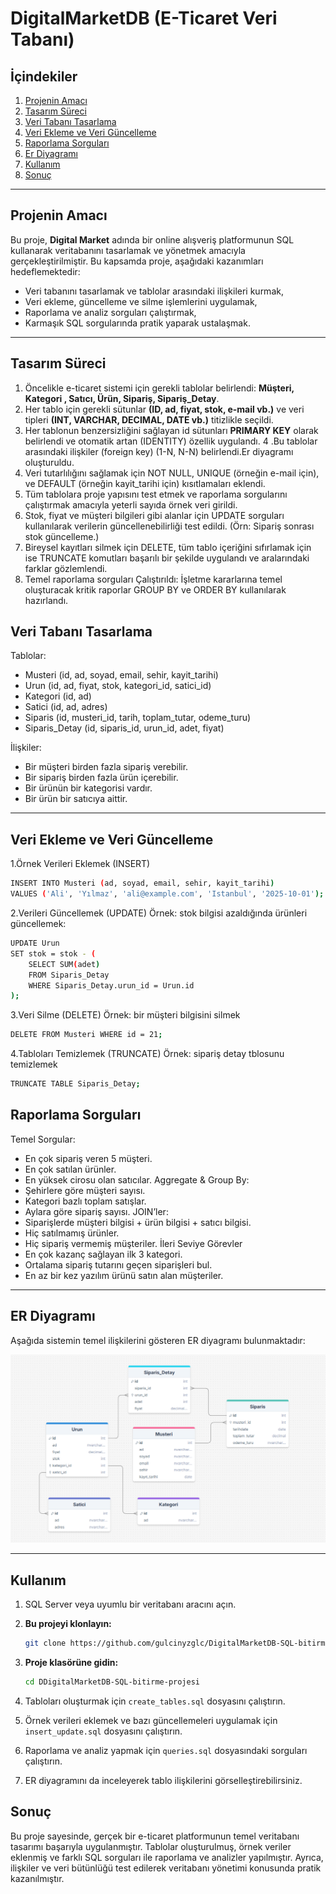# DigitalMarketDB  (E-Ticaret Veri Tabanı)

## İçindekiler  
1. [Projenin Amacı](#projenin-amacı)
2. [Tasarım Süreci](#tasarım-süreci)  
3. [Veri Tabanı Tasarlama](#veri-tabanı-tasarlama)  
4. [Veri Ekleme ve Veri Güncelleme](#veri-ekleme-ve-veri-güncelleme)  
5. [Raporlama Sorguları](#raporlama-sorguları)  
6. [Er Diyagramı](#er-diyagramı)  
7. [Kullanım](#kullanım)
8. [Sonuç](#sonuç)

---

## Projenin Amacı   
Bu proje, **Digital Market** adında bir online alışveriş platformunun SQL kullanarak veritabanını tasarlamak ve yönetmek amacıyla gerçekleştirilmiştir.
Bu kapsamda proje, aşağıdaki kazanımları hedeflemektedir:  
- Veri tabanını tasarlamak ve tablolar arasındaki ilişkileri kurmak,  
- Veri ekleme, güncelleme ve silme işlemlerini uygulamak,  
- Raporlama ve analiz sorguları çalıştırmak,  
- Karmaşık SQL sorgularında pratik yaparak ustalaşmak.


---
## Tasarım Süreci  
1. Öncelikle e-ticaret sistemi için gerekli tablolar belirlendi: **Müşteri, Kategori , Satıcı, Ürün, Sipariş, Sipariş_Detay**.
2. Her tablo için gerekli sütunlar **(ID, ad, fiyat, stok, e-mail vb.)** ve veri tipleri **(INT, VARCHAR, DECIMAL, DATE vb.)** titizlikle seçildi.
3. Her tablonun benzersizliğini sağlayan id sütunları **PRIMARY KEY** olarak belirlendi ve otomatik artan (IDENTITY) özellik uygulandı.
4 .Bu tablolar arasındaki ilişkiler (foreign key) (1-N, N-N) belirlendi.Er diyagramı oluşturuldu.
5. Veri tutarlılığını sağlamak için NOT NULL, UNIQUE (örneğin e-mail için), ve DEFAULT (örneğin kayit_tarihi için) kısıtlamaları eklendi.
6. Tüm tablolara proje yapısını test etmek ve raporlama sorgularını çalıştırmak amacıyla yeterli sayıda örnek veri girildi. 
7. Stok, fiyat ve müşteri bilgileri gibi alanlar için UPDATE sorguları kullanılarak verilerin güncellenebilirliği test edildi. (Örn: Sipariş sonrası stok güncelleme.)
8. Bireysel kayıtları silmek için DELETE, tüm tablo içeriğini sıfırlamak için ise TRUNCATE komutları başarılı bir şekilde uygulandı ve aralarındaki farklar gözlemlendi.
9. Temel raporlama sorguları Çalıştırıldı: İşletme kararlarına temel oluşturacak kritik raporlar GROUP BY ve ORDER BY kullanılarak hazırlandı. 

## Veri Tabanı Tasarlama

Tablolar:
- Musteri (id, ad, soyad, email, sehir, kayit_tarihi)
- Urun (id, ad, fiyat, stok, kategori_id, satici_id)
- Kategori (id, ad)
- Satici (id, ad, adres)
- Siparis (id, musteri_id, tarih, toplam_tutar, odeme_turu)
- Siparis_Detay (id, siparis_id, urun_id, adet, fiyat)

İlişkiler:
- Bir müşteri birden fazla sipariş verebilir.
- Bir sipariş birden fazla ürün içerebilir.
- Bir ürünün bir kategorisi vardır.
- Bir ürün bir satıcıya aittir.


---

## Veri Ekleme ve Veri Güncelleme

1.Örnek Verileri Eklemek (INSERT)

```bash
INSERT INTO Musteri (ad, soyad, email, sehir, kayit_tarihi)
VALUES ('Ali', 'Yılmaz', 'ali@example.com', 'Istanbul', '2025-10-01');
```

2.Verileri Güncellemek (UPDATE)
Örnek: stok bilgisi azaldığında ürünleri güncellemek:
```bash
UPDATE Urun
SET stok = stok - (
    SELECT SUM(adet)
    FROM Siparis_Detay
    WHERE Siparis_Detay.urun_id = Urun.id
);
```
3.Veri Silme (DELETE)
Örnek: bir müşteri bilgisini silmek
```bash
DELETE FROM Musteri WHERE id = 21;
```
4.Tabloları Temizlemek (TRUNCATE)
Örnek: sipariş detay tblosunu temizlemek
```bash
TRUNCATE TABLE Siparis_Detay;
```
## Raporlama Sorguları
Temel Sorgular:
- En çok sipariş veren 5 müşteri.
- En çok satılan ürünler.
- En yüksek cirosu olan satıcılar.
Aggregate & Group By:
- Şehirlere göre müşteri sayısı.
- Kategori bazlı toplam satışlar.
- Aylara göre sipariş sayısı.
JOIN’ler:
- Siparişlerde müşteri bilgisi + ürün bilgisi + satıcı bilgisi.
- Hiç satılmamış ürünler.
- Hiç sipariş vermemiş müşteriler.
İleri Seviye Görevler 
- En çok kazanç sağlayan ilk 3 kategori.
- Ortalama sipariş tutarını geçen siparişleri bul.
- En az bir kez yazılım ürünü satın alan müşteriler.


---

## ER Diyagramı  
Aşağıda sistemin temel ilişkilerini gösteren ER diyagramı bulunmaktadır:  

![ER Diagram](./er_diagram_DigitalMarketDB.png)  


---

## Kullanım  

1.  SQL Server veya uyumlu bir veritabanı aracını açın.

2.  **Bu projeyi klonlayın:**

    ```bash
    git clone https://github.com/gulcinyzglc/DigitalMarketDB-SQL-bitirme-projesi
    ```

3.  **Proje klasörüne gidin:**

    ```bash
    cd DDigitalMarketDB-SQL-bitirme-projesi
    ```
    
4.  Tabloları oluşturmak için `create_tables.sql` dosyasını çalıştırın.
5.  Örnek verileri eklemek ve bazı güncellemeleri uygulamak için `insert_update.sql` dosyasını çalıştırın.
6.  Raporlama ve analiz yapmak için `queries.sql` dosyasındaki sorguları çalıştırın.
7.  ER diyagramını da inceleyerek tablo ilişkilerini görselleştirebilirsiniz.
   
## Sonuç
Bu proje sayesinde, gerçek bir e-ticaret platformunun temel veritabanı tasarımı başarıyla uygulanmıştır. Tablolar oluşturulmuş, örnek veriler eklenmiş ve farklı SQL sorguları ile raporlama ve analizler yapılmıştır. Ayrıca, ilişkiler ve veri bütünlüğü test edilerek veritabanı yönetimi konusunda pratik kazanılmıştır.








